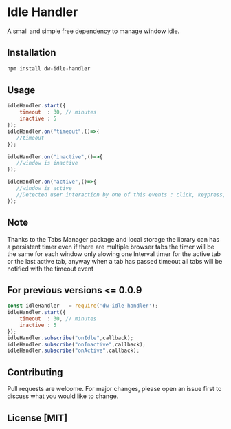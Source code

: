# Idle Handler

A small and simple free dependency to manage window idle.

## Installation
```bash
npm install dw-idle-handler
```

## Usage
```javascript
idleHandler.start({
    timeout  : 30, // minutes 
    inactive : 5  
});
idleHandler.on("timeout",()=>{
   //timeout
});

idleHandler.on("inactive",()=>{
   //window is inactive
});

idleHandler.on("active",()=>{
   //window is active
   //Detected user interaction by one of this events : click, keypress, mouseover and touchstart
});
```
## Note
Thanks to the Tabs Manager package and local storage the library can has a persistent timer
even if there are multiple browser tabs the timer will be the same for each window only alowing one lnterval timer for the active tab or the last active tab, anyway when a tab has passed timeout all tabs will be notified with the timeout event

## For previous versions <= 0.0.9
```javascript
const idleHandler   = require('dw-idle-handler');
idleHandler.start({
    timeout  : 30, // minutes 
    inactive : 5  
});
idleHandler.subscribe("onIdle",callback);
idleHandler.subscribe("onInactive",callback);
idleHandler.subscribe("onActive",callback);
```

## Contributing
Pull requests are welcome. For major changes, please open an issue first to discuss what you would like to change.

## License [MIT]